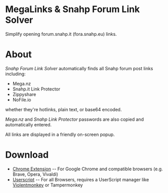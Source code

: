 # MegaLinks & Snahp Forum Link Solver

Simplify opening forum.snahp.it (fora.snahp.eu) links.

# About

_Snahp Forum Link Solver_ automatically finds all Snahp forum post links including:

* Mega.nz
* Snahp.it Link Protector
* Zippyshare
* NoFile.io

whether they're hotlinks, plain text, or base64 encoded.

_Mega.nz_ and _Snahp Link Protector_ passwords are also copied and automatically entered.

All links are displayed in a friendly on-screen popup.

# Download

* [Chrome Extension](https://chrome.google.com/webstore/detail/snahp-forum-link-solver/mdpijnoimlepjlncbjdbnhecfhnlfiib) -- For Google Chrome and compatible browsers (e.g. Brave, Opera, Vivaldi)
* [Userscript](https://github.com/andrewjmetzger/snahp-it-forum-link-solver/raw/userscript/solver.user.js) -- For all Browsers, requires a UserScript manager like [Violentmonkey](https://violentmonkey.github.io/) or Tampermonkey
